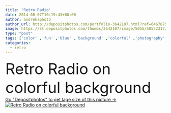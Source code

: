 ```yaml
---
title: 'Retro Radio'
date: 2014-08-07T10:19:43+00:00
author: andrekaphoto
author_url: http://depositphotos.com/portfolio-3642107.html?ref=64678756
image: https://st.depositphotos.com/thumbs/3642107/image/5055/50552317/api_thumb_450.jpg?forcejpeg=true
type: "post"
tags: ['color' ,'fun' ,'blue' ,'background' ,'colorful' ,'photography' ,'key' ,'day' ,'valentine' ,'art' ,'romance' ,'colour' ,'colourful' ,'pattern' ,'old' ,'photo' ,'picture' ,'retro' ,'vintage' ,'fashion' ,'turquoise' ,'pastel' ,'heart' ,'lifestyle' ,'music' ,'radio' ,'record' ,'deco' ,'artist' ,'mint' ,'filter' ,'deal' ,'hipster' ,'boho' ,'instagram' ]
categories: 
  - retro
---
```

<div aling="center">
            <font size="60"> Retro Radio on colorful background</font>   
</div>
<div>
    <a href='https://depositphotos.com/50552317/stock-photo-retro-radio.html?ref=64678756' target=_blank > Go "Depositphotos" to get lage size of this picture ->
        <img href='https://depositphotos.com/50552317/stock-photo-retro-radio.html?ref=64678756' src='https://st.depositphotos.com/3642107/5055/i/950/depositphotos_50552317-stock-photo-retro-radio.jpg?forcejpeg=true' alt='Retro Radio on colorful background' >
    </a>
</div>
